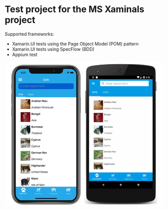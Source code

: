# Test project for the MS Xaminals project
Supported frameworks:
* Xamarin.UI tests using the Page Object Model (POM) pattern
* Xamarin.UI tests using SpecFlow (BDD)
* Appium test

![Xaminals application screenshot](Screenshots/01All.png "Xaminals application screenshot")


